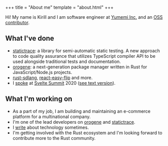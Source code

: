 +++
title = "About me"
template = "about.html"
+++

Hi! My name is Kirill and I am software engineer at [Yumemi Inc.](https://yumemi.co.jp/) and an [OSS contributor](https://github.com/jlkiri).

## What I've done

- [statictrace](https://github.com/yumemi-inc/statictrace): a library for semi-automatic static testing. A new approach to code quality assurance that utilizes TypeScript compiler API to be used alongside traditional tests and documentation.
- [orogene](https://github.com/orogene/orogene): a next-generation package manager written in Rust for JavaScript/Node.js projects.
- [rust-sdlang](https://github.com/jlkiri/rust-sdlang), [react-easy-flip](https://github.com/jlkiri/react-easy-flip) and more.
- I [spoke](https://www.youtube.com/watch?v=9S8GUTcMsgA) at [Svelte Summit](https://sveltesummit.com/) 2020 ([see text version](https://www.kirillvasiltsov.com/writing/unlocking-the-power-of-svelte-actions/)).

## What I'm working on

- As a part of my job, I am building and maintaining an e-commerce platform for a multinational company.
- I'm one of the lead developers on [orogene](https://github.com/orogene/orogene) and [statictrace](https://github.com/yumemi-inc/statictrace).
- I [write](https://www.kirillvasiltsov.com/writing/) about technology sometimes.
- I'm getting involved with the Rust ecosystem and I'm looking forward to contribute more to the Rust community.
